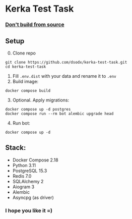 # Kerka Test Task

### [Don't build from source](https://github.com/dsodx/kerka-test-task/tree/master)

## Setup
0. Clone repo
```shell
git clone https://github.com/dsodx/kerka-test-task.git
cd kerka-test-task
```
1. Fill `.env.dist` with your data and rename it to `.env`
2. Build image:
```shell
docker compose build
```
3. Optional. Apply migrations:
```shell
docker compose up -d postgres
docker compose run --rm bot alembic upgrade head
```
4. Run bot:
```shell
docker compose up -d
```

## Stack:
* Docker Compose 2.18
* Python 3.11
* PostgreSQL 15.3
* Redis 7.0
* SQLAlchemy 2
* Aiogram 3
* Alembic
* Asyncpg (as driver)

### I hope you like it =)
